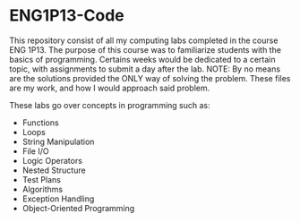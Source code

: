 # ENG1P13-Code
This repository consist of all my computing labs completed in the course ENG 1P13. 
The purpose of this course was to familiarize students with the basics of programming. Certains weeks would be dedicated to a certain topic, with assignments to submit a day after the lab. 
NOTE: By no means are the solutions provided the ONLY way of solving the problem. These files are my work, and how I would approach said problem.

These labs go over concepts in programming such as:
- Functions
- Loops
- String Manipulation
- File I/O
- Logic Operators
- Nested Structure
- Test Plans
- Algorithms
- Exception Handling
- Object-Oriented Programming

